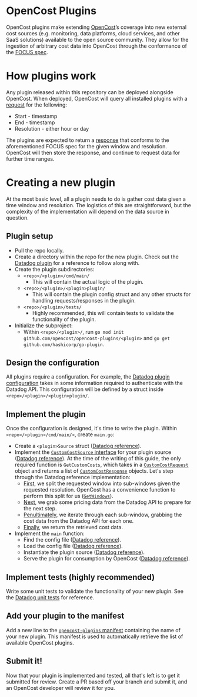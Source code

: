 
# OpenCost Plugins

OpenCost plugins make extending [OpenCost](https://github.com/opencost/opencost)’s coverage into new external cost sources (e.g. monitoring, data platforms, cloud services, and other SaaS solutions) available to the open source community. They allow for the ingestion of arbitrary cost data into OpenCost through the conformance of the [FOCUS spec](https://focus.finops.org/).

# How plugins work

Any plugin released within this repository can be deployed alongside OpenCost. When deployed, OpenCost will query all installed plugins with a [request](https://github.com/opencost/opencost/blob/531641e608f404bbdc756c5dd291a44367053190/protos/customcost/messages.proto#L14-L22) for the following:
- Start - timestamp
- End - timestamp
- Resolution - either hour or day

The plugins are expected to return a [response](https://github.com/opencost/opencost/blob/531641e608f404bbdc756c5dd291a44367053190/protos/customcost/messages.proto#L28-L54) that conforms to the aforementioned FOCUS spec for the given window and resolution. OpenCost will then store the response, and continue to request data for further time ranges.

# Creating a new plugin

At the most basic level, all a plugin needs to do is gather cost data given a time window and resolution. The logistics of this are straightforward, but the complexity of the implementation will depend on the data source in question.

## Plugin setup
- Pull the repo locally.
- Create a directory within the repo for the new plugin. Check out the [Datadog plugin](https://github.com/opencost/opencost-plugins/tree/main/datadog) for a reference to follow along with.
- Create the plugin subdirectories:
    - `<repo>/<plugin>/cmd/main/`
        - This will contain the actual logic of the plugin.
    - `<repo>/<plugin>/<plugin>plugin/`
        - This will contain the plugin config struct and any other structs for handling requests/responses in the plugin.
    - `<repo>/<plugin>/tests/`
        - Highly recommended, this will contain tests to validate the functionality of the plugin.
- Initialize the subproject:
    - Within `<repo>/<plugin>/`, run `go mod init github.com/opencost/opencost-plugins/<plugin>` and `go get github.com/hashicorp/go-plugin`.

## Design the configuration

All plugins require a configuration. For example, the [Datadog plugin configuration](https://github.com/opencost/opencost-plugins/blob/main/datadog/datadogplugin/datadogconfig.go) takes in some information required to authenticate with the Datadog API. This configuration will be defined by a struct inside `<repo>/<plugin>/<plugin>plugin/`.

## Implement the plugin

Once the configuration is designed, it's time to write the plugin. Within `<repo>/<plugin>/cmd/main/>`, create `main.go`:
- Create a `<plugin>Source` struct ([Datadog reference](https://github.com/opencost/opencost-plugins/blob/00809062196b79ce354a5cdafaba1d6ed3f132f9/datadog/cmd/main/main.go#L43-L47)).
- Implement the [`CustomCostSource` interface](https://github.com/opencost/opencost/blob/531641e608f404bbdc756c5dd291a44367053190/core/pkg/plugin/plugin_interface.go#L12-L14) for your plugin source ([Datadog reference](https://github.com/opencost/opencost-plugins/blob/00809062196b79ce354a5cdafaba1d6ed3f132f9/datadog/cmd/main/main.go#L49-L88)). At the time of the writing of this guide, the only required function is `GetCustomCosts`, which takes in a [`CustomCostRequest`](https://github.com/opencost/opencost/blob/develop/protos/customcost/messages.proto#L14-L22) object and returns a list of [`CustomCostResponse`](https://github.com/opencost/opencost/blob/develop/protos/customcost/messages.proto#L28-L54) objects. Let's step through the Datadog reference implementation:
    - [First](https://github.com/opencost/opencost-plugins/blob/00809062196b79ce354a5cdafaba1d6ed3f132f9/datadog/cmd/main/main.go#L52), we split the requested window into sub-windows given the requested resolution. OpenCost has a convenience function to perform this split for us ([`GetWindows`](https://github.com/opencost/opencost/blob/b9f5e42f17ae5b1b05b722dd04502bd307a6a25c/core/pkg/opencost/window.go#L1084)).
    - [Next](https://github.com/opencost/opencost-plugins/blob/00809062196b79ce354a5cdafaba1d6ed3f132f9/datadog/cmd/main/main.go#L63), we grab some pricing data from the Datadog API to prepare for the next step.
    - [Penultimately](https://github.com/opencost/opencost-plugins/blob/00809062196b79ce354a5cdafaba1d6ed3f132f9/datadog/cmd/main/main.go#L75-L85), we iterate through each sub-window, grabbing the cost data from the Datadog API for each one.
    - [Finally](https://github.com/opencost/opencost-plugins/blob/00809062196b79ce354a5cdafaba1d6ed3f132f9/datadog/cmd/main/main.go#L87), we return the retrieved cost data.
- Implement the `main` function:
    - Find the config file ([Datadog reference](https://github.com/opencost/opencost-plugins/blob/main/datadog/cmd/main/main.go#L92)).
    - Load the config file ([Datadog reference](https://github.com/opencost/opencost-plugins/blob/main/datadog/cmd/main/main.go#L97)).
    - Instantiate the plugin source ([Datadog reference](https://github.com/opencost/opencost-plugins/blob/00809062196b79ce354a5cdafaba1d6ed3f132f9/datadog/cmd/main/main.go#L104-L106)).
    - Serve the plugin for consumption by OpenCost ([Datadog reference](https://github.com/opencost/opencost-plugins/blob/00809062196b79ce354a5cdafaba1d6ed3f132f9/datadog/cmd/main/main.go#L110-L118)).

## Implement tests (highly recommended)
Write some unit tests to validate the functionality of your new plugin. See the [Datadog unit tests](https://github.com/opencost/opencost-plugins/blob/main/datadog/tests/datadog_test.go) for reference.

## Add your plugin to the manifest
Add a new line to the [`opencost-plugins` manifest](https://github.com/opencost/opencost-plugins/blob/main/manifest) containing the name of your new plugin. This manifest is used to automatically retrieve the list of available OpenCost plugins.

## Submit it!
Now that your plugin is implemented and tested, all that's left is to get it submitted for review. Create a PR based off your branch and submit it, and an OpenCost developer will review it for you.